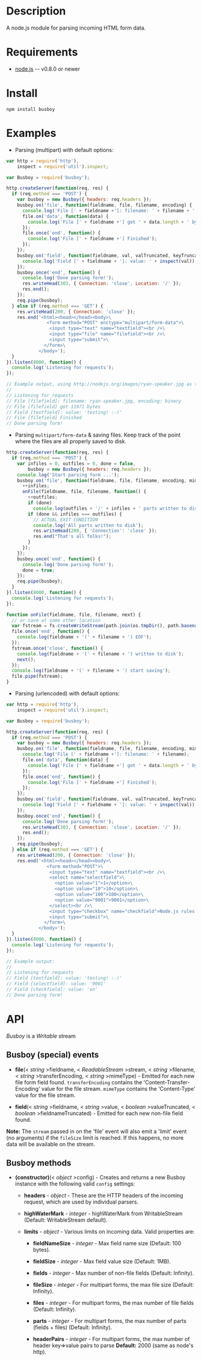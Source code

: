 Description
===========

A node.js module for parsing incoming HTML form data.


Requirements
============

* [node.js](http://nodejs.org/) -- v0.8.0 or newer


Install
=======

    npm install busboy


Examples
========

* Parsing (multipart) with default options:

```javascript
var http = require('http'),
    inspect = require('util').inspect;

var Busboy = require('busboy');

http.createServer(function(req, res) {
  if (req.method === 'POST') {
    var busboy = new Busboy({ headers: req.headers });
    busboy.on('file', function(fieldname, file, filename, encoding) {
      console.log('File [' + fieldname +']: filename: ' + filename + ', encoding: ' + encoding);
      file.on('data', function(data) {
        console.log('File [' + fieldname +'] got ' + data.length + ' bytes');
      });
      file.once('end', function() {
        console.log('File [' + fieldname +'] Finished');
      });
    });
    busboy.on('field', function(fieldname, val, valTruncated, keyTruncated) {
      console.log('Field [' + fieldname + ']: value: ' + inspect(val));
    });
    busboy.once('end', function() {
      console.log('Done parsing form!');
      res.writeHead(303, { Connection: 'close', Location: '/' });
      res.end();
    });
    req.pipe(busboy);
  } else if (req.method === 'GET') {
    res.writeHead(200, { Connection: 'close' });
    res.end('<html><head></head><body>\
               <form method="POST" enctype="multipart/form-data">\
                <input type="text" name="textfield"><br />\
                <input type="file" name="filefield"><br />\
                <input type="submit">\
              </form>\
            </body>');
  }
}).listen(8000, function() {
  console.log('Listening for requests');
});

// Example output, using http://nodejs.org/images/ryan-speaker.jpg as the file:
//
// Listening for requests
// File [filefield]: filename: ryan-speaker.jpg, encoding: binary
// File [filefield] got 11971 bytes
// Field [textfield]: value: 'testing! :-)'
// File [filefield] Finished
// Done parsing form!
```

* Parsing `multipart/form-data` & saving files. Keep track of the point where the files are all properly saved to disk.

```javascript
http.createServer(function(req, res) {
  if (req.method === 'POST') {
    var infiles = 0, outfiles = 0, done = false,
        busboy = new Busboy({ headers: req.headers });
    console.log('Start parsing form ...');
    busboy.on('file', function(fieldname, file, filename, encoding, mimetype) {
      ++infiles;
      onFile(fieldname, file, filename, function() {
        ++outfiles;
        if (done)
          console.log(outfiles + '/' + infiles + ' parts written to disk');
        if (done && infiles === outfiles) {
          // ACTUAL EXIT CONDITION
          console.log('All parts written to disk');
          res.writeHead(200, { 'Connection': 'close' });
          res.end("That's all folks!");
        }
      });
    });
    busboy.once('end', function() {
      console.log('Done parsing form!');
      done = true;
    });
    req.pipe(busboy);
  }
}).listen(8000, function() {
  console.log('Listening for requests');
});

function onFile(fieldname, file, filename, next) {
  // or save at some other location
  var fstream = fs.createWriteStream(path.join(os.tmpDir(), path.basename(filename)));
  file.once('end', function() {
    console.log(fieldname + '(' + filename + ') EOF');
  });
  fstream.once('close', function() {
    console.log(fieldname + '(' + filename + ') written to disk');
    next();
  });
  console.log(fieldname + '(' + filename + ') start saving');
  file.pipe(fstream);
}
```

* Parsing (urlencoded) with default options:

```javascript
var http = require('http'),
    inspect = require('util').inspect;

var Busboy = require('busboy');

http.createServer(function(req, res) {
  if (req.method === 'POST') {
    var busboy = new Busboy({ headers: req.headers });
    busboy.on('file', function(fieldname, file, filename, encoding, mimetype) {
      console.log('File [' + fieldname +']: filename: ' + filename);
      file.on('data', function(data) {
        console.log('File [' + fieldname +'] got ' + data.length + ' bytes');
      });
      file.once('end', function() {
        console.log('File [' + fieldname +'] Finished');
      });
    });
    busboy.on('field', function(fieldname, val, valTruncated, keyTruncated) {
      console.log('Field [' + fieldname + ']: value: ' + inspect(val));
    });
    busboy.once('end', function() {
      console.log('Done parsing form!');
      res.writeHead(303, { Connection: 'close', Location: '/' });
      res.end();
    });
    req.pipe(busboy);
  } else if (req.method === 'GET') {
    res.writeHead(200, { Connection: 'close' });
    res.end('<html><head></head><body>\
               <form method="POST">\
                <input type="text" name="textfield"><br />\
                <select name="selectfield">\
                  <option value="1">1</option>\
                  <option value="10">10</option>\
                  <option value="100">100</option>\
                  <option value="9001">9001</option>\
                </select><br />\
                <input type="checkbox" name="checkfield">Node.js rules!<br />\
                <input type="submit">\
              </form>\
            </body>');
  }
}).listen(8000, function() {
  console.log('Listening for requests');
});

// Example output:
//
// Listening for requests
// Field [textfield]: value: 'testing! :-)'
// Field [selectfield]: value: '9001'
// Field [checkfield]: value: 'on'
// Done parsing form!
```


API
===

_Busboy_ is a _Writable_ stream

Busboy (special) events
-----------------------

* **file**(< _string_ >fieldname, < _ReadableStream_ >stream, < _string_ >filename, < _string_ >transferEncoding, < _string_ >mimeType) - Emitted for each new file form field found. `transferEncoding` contains the 'Content-Transfer-Encoding' value for the file stream. `mimeType` contains the 'Content-Type' value for the file stream.

* **field**(< _string_ >fieldname, < _string_ >value, < _boolean_ >valueTruncated, < _boolean_ >fieldnameTruncated) - Emitted for each new non-file field found.


**Note:** The `stream` passed in on the 'file' event will also emit a 'limit' event (no arguments) if the `fileSize` limit is reached. If this happens, no more data will be available on the stream.


Busboy methods
--------------

* **(constructor)**(< _object_ >config) - Creates and returns a new Busboy instance with the following valid `config` settings:

    * **headers** - _object_ - These are the HTTP headers of the incoming request, which are used by individual parsers.

    * **highWaterMark** - _integer_ - highWaterMark from WritableStream (Default: WritableStream default).

    * **limits** - _object_ - Various limits on incoming data. Valid properties are:

        * **fieldNameSize** - _integer_ - Max field name size (Default: 100 bytes).

        * **fieldSize** - _integer_ - Max field value size (Default: 1MB).

        * **fields** - _integer_ - Max number of non-file fields (Default: Infinity).

        * **fileSize** - _integer_ - For multipart forms, the max file size (Default: Infinity).

        * **files** - _integer_ - For multipart forms, the max number of file fields (Default: Infinity).

        * **parts** - _integer_ - For multipart forms, the max number of parts (fields + files) (Default: Infinity).

        * **headerPairs** - _integer_ - For multipart forms, the max number of header key=>value pairs to parse **Default:** 2000 (same as node's http).
